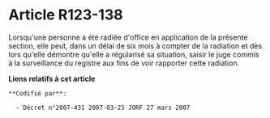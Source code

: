 # Article R123-138

Lorsqu'une personne a été radiée d'office en application de la présente section, elle peut, dans un délai de six mois à
compter de la radiation et dès lors qu'elle démontre qu'elle a régularisé sa situation, saisir le juge commis à la
surveillance du registre aux fins de voir rapporter cette radiation.

**Liens relatifs à cet article**

	**Codifié par**:

	  - Décret n°2007-431 2007-03-25 JORF 27 mars 2007

